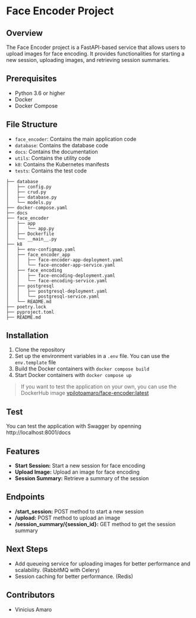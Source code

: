 # Face Encoder Project

## Overview
The Face Encoder project is a FastAPI-based service that allows users to upload images for face encoding. It provides functionalities for starting a new session, uploading images, and retrieving session summaries.

## Prerequisites
- Python 3.6 or higher
- Docker
- Docker Compose

## File Structure
- `face_encoder`: Contains the main application code
- `database`: Contains the database code
- `docs`: Contains the documentation
- `utils`: Contains the utility code
- `k8`: Contains the Kubernetes manifests
- `tests`: Contains the test code

```
├── database
│   ├── config.py
│   ├── crud.py
│   ├── database.py
│   └── models.py
├── docker-compose.yaml
├── docs
├── face_encoder
│   ├── app
│   │   └── app.py
│   ├── Dockerfile
│   └── __main__.py
├── k8
│   ├── env-configmap.yaml
│   ├── face_encoder_app
│   │   ├── face-encoder-app-deployment.yaml
│   │   └── face-encoder-app-service.yaml
│   ├── face_encoding
│   │   ├── face-encoding-deployment.yaml
│   │   └── face-encoding-service.yaml
│   ├── postgresql
│   │   ├── postgresql-deployment.yaml
│   │   └── postgresql-service.yaml
│   └── README.md
├── poetry.lock
├── pyproject.toml
├── README.md
```

## Installation
1. Clone the repository
2. Set up the environment variables in a `.env` file. You can use the `env.template` file
3. Build the Docker containers with `docker compose build`
4. Start Docker containers with `docker compose up`

> If you want to test the application on your own, you can use the DockerHub image [vpilotoamaro/face-encoder:latest](https://hub.docker.com/r/vpilotoamaro/face-encoder/tags)

## Test
You can test the application with Swagger by openning http://localhost:8001/docs

## Features
- **Start Session:** Start a new session for face encoding
- **Upload Image:** Upload an image for face encoding
- **Session Summary:** Retrieve a summary of the session

## Endpoints
- **/start_session:** POST method to start a new session
- **/upload:** POST method to upload an image
- **/session_summary/{session_id}:** GET method to get the session summary

## Next Steps
- Add queueing service for uploading images for better performance and scalability. (RabbitMQ with Celery)
- Session caching for better performance. (Redis)

## Contributors
- Vinicius Amaro
